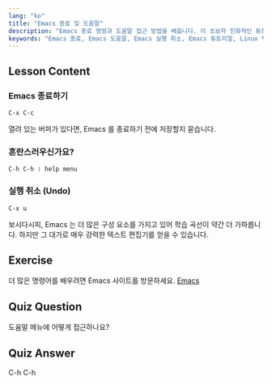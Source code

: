 ```yaml
---
lang: "ko"
title: "Emacs 종료 및 도움말"
description: "Emacs 종료 명령과 도움말 접근 방법을 배웁니다. 이 초보자 친화적인 튜토리얼에서 기본적인 Emacs 탐색 및 실행 취소 기능을 이해합니다."
keywords: "Emacs 종료, Emacs 도움말, Emacs 실행 취소, Emacs 튜토리얼, Linux 텍스트 편집기, 초보자 가이드"
---
```


## Lesson Content

### Emacs 종료하기

```
C-x C-c
```

열려 있는 버퍼가 있다면, Emacs 를 종료하기 전에 저장할지 묻습니다.

### 혼란스러우신가요?

```
C-h C-h : help menu
```

### 실행 취소 (Undo)

```
C-x u
```

보시다시피, Emacs 는 더 많은 구성 요소를 가지고 있어 학습 곡선이 약간 더 가파릅니다. 하지만 그 대가로 매우 강력한 텍스트 편집기를 얻을 수 있습니다.

## Exercise

더 많은 명령어를 배우려면 Emacs 사이트를 방문하세요. [Emacs](https://www.gnu.org/software/emacs/)

## Quiz Question

도움말 메뉴에 어떻게 접근하나요?

## Quiz Answer

C-h C-h
